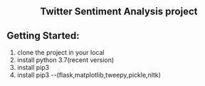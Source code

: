 ## <p style="text-align: center;">Twitter Sentiment Analysis project</p>

## Getting Started:

1. clone the project in your local
2. install python 3.7(recent version)
3. install pip3
4. install pip3 --(flask,matplotlib,tweepy,pickle,nltk)